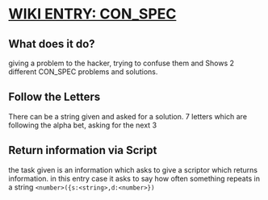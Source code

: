 # [WIKI ENTRY: CON_SPEC](https://wiki.hackmud.com/upgrades/locks/CON_SPEC)


## What does it do?

giving a problem to the hacker, trying to confuse them and
Shows 2 different CON_SPEC problems and solutions.


## Follow the Letters

There can be a string given and asked for a solution.
7 letters which are following the alpha bet,
asking for the next 3


## Return information via Script

the task given is an information which asks to give a scriptor which returns information.
in this entry case it asks to say how often something repeats in a string
`<number>({s:<string>,d:<number>})`
